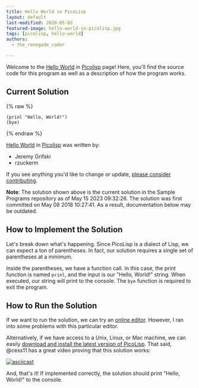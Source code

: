 ```yaml
---
title: Hello World in PicoLisp
layout: default
last-modified: 2020-05-02
featured-image: hello-world-in-picolisp.jpg
tags: [picolisp, hello-world]
authors:
  - the_renegade_coder

---
```


Welcome to the [Hello World](https://rzuckerm.github.io/sample-programs-website-copy/projects/hello-world) in [Picolisp](https://rzuckerm.github.io/sample-programs-website-copy/languages/picolisp) page! Here, you'll find the source code for this program as well as a description of how the program works.

## Current Solution

{% raw %}

```picolisp
(prinl "Hello, World!")
(bye)
```

{% endraw %}

[Hello World](https://rzuckerm.github.io/sample-programs-website-copy/projects/hello-world) in [Picolisp](https://rzuckerm.github.io/sample-programs-website-copy/languages/picolisp) was written by:

- Jeremy Grifski
- rzuckerm

If you see anything you'd like to change or update, [please consider contributing](https://github.com/TheRenegadeCoder/sample-programs).

**Note**: The solution shown above is the current solution in the Sample Programs repository as of May 15 2023 09:32:26. The solution was first committed on May 08 2018 10:27:41. As a result, documentation below may be outdated.

## How to Implement the Solution

Let's break down what's happening. Since PicoLisp is a dialect of
Lisp, we can expect a ton of parentheses. In fact, our solution requires a single
set of parentheses at a minimum.

Inside the parentheses, we have a function call. In this case, the print function
is named `prinl`, and the input is our "Hello, World!" string. When executed, our
string will print to the console. The `bye` function is required to exit the program.


## How to Run the Solution

If we want to run the solution, we can try an [online editor][1]. However, I ran into some 
problems with this particular editor.

Alternatively, if we have access to a Unix, Linux, or Mac machine, we can easily 
[download and install the latest version of PicoLisp][2]. That said, @cess11 has a great 
video proving that this solution works:

[![asciicast](https://asciinema.org/a/HdFjKizOUYKdcyFoG6h4RPhjn.svg)](https://asciinema.org/a/HdFjKizOUYKdcyFoG6h4RPhjn)

And, that's it! If implemented correctly, the solution should print "Hello, World!" to the console.

[1]: https://www.jdoodle.com/execute-picolisp-online/
[2]: https://software-lab.de/down.html
